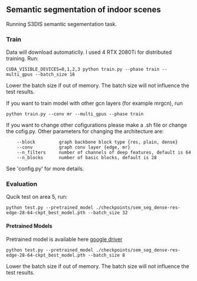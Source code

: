 ## Semantic segmentation of indoor scenes

Running S3DIS semantic segementation task.


### Train
Data will download automaticlly.
I used 4 RTX 2080Ti for distributed training. Run:
```
CUDA_VISIBLE_DEVICES=0,1,2,3 python train.py --phase train --multi_gpus --batch_size 16
```
Lower the batch size if out of memory. The batch size will not influence the test results.


If you want to train model with other gcn layers (for example mrgcn), run
```
python train.py --conv mr --multi_gpus --phase train
```

If you want to change other cofigurations please make a .sh file or change the cofig.py.
Other parameters for changing the architecture are:
```
    --block         graph backbone block type {res, plain, dense}
    --conv          graph conv layer {edge, mr}
    --n_filters     number of channels of deep features, default is 64
    --n_blocks      number of basic blocks, default is 28
```
See 'config.py' for more details.
### Evaluation
Qucik test on area 5, run:

```
python test.py --pretrained_model ./checkpoints/sem_seg_dense-res-edge-28-64-ckpt_best_model.pth --batch_size 32 
```

#### Pretrained Models
Pretrained model is available here [google driver](https://drive.google.com/open?id=1iAJbHqiNwc4nJlP67sp1xLkl5EtC4PU_)

```
python test.py --pretrained_model ./checkpoints/sem_seg_dense-res-edge-28-64-ckpt_best_model.pth --batch_size 8 
```
Lower the batch size if out of memory. The batch size will not influence the test results.

